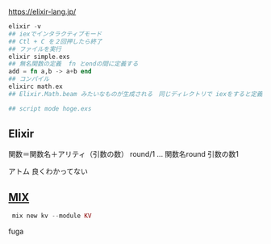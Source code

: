 https://elixir-lang.jp/


```elixir
elixir -v
## iexでインタラクティブモード
## Ctl + C を２回押したら終了
## ファイルを実行
elixir simple.exs
## 無名関数の定義  fn とendの間に定義する
add = fn a,b -> a+b end
## コンパイル
elixirc math.ex
## Elixir.Math.beam みたいなものが生成される　同じディレクトリで iexをすると定義したモジュールが使える

## script mode hoge.exs

```

## Elixir
関数＝関数名＋アリティ（引数の数）
round/1 ... 関数名round 引数の数1

アトム 良くわかってない

## [MIX](https://elixir-lang.jp/getting-started/mix-otp/introduction-to-mix.html)
```elixir
 mix new kv --module KV

```

fuga
